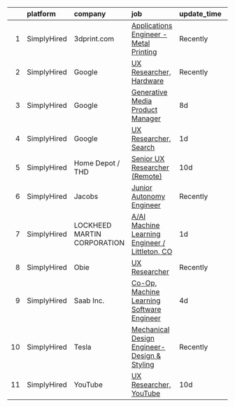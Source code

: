 

|    | platform    | company                     | job                                                                                                                                                            | update_time   | location                   |
|---:|:------------|:----------------------------|:---------------------------------------------------------------------------------------------------------------------------------------------------------------|:--------------|:---------------------------|
|  1 | SimplyHired | 3dprint.com                 | [Applications Engineer - Metal Printing](https://www.simplyhired.com/job/LXD9N4zX8SgtSNoTYHLhs6CYknM9Jf1vg3r_wzupfVLn4oxOtmIFaA?q=generative+engineer)         | Recently      | Fort Myers, FL +1 location |
|  2 | SimplyHired | Google                      | [UX Researcher, Hardware](https://www.simplyhired.com/job/39fdBQ0tlySmYMNSLCf7WqSbtzqwciZlK3jGt8KZpEJ_75gPb-fN_w?q=generative+engineer)                        | Recently      | Mountain View, CA          |
|  3 | SimplyHired | Google                      | [Generative Media Product Manager](https://www.simplyhired.com/job/uqIc-sgUcwgM5htIQCMO84aE_ZijcHOm8me38qdTsMKqYGvHGrTy8A?q=generative+engineer)               | 8d            | Mountain View, CA          |
|  4 | SimplyHired | Google                      | [UX Researcher, Search](https://www.simplyhired.com/job/WYSPAPR1kU4s1WaidMtTsARXeH6iewcPhhxdOlKFV7_NCzS3-HWGiw?q=generative+engineer)                          | 1d            | New York, NY               |
|  5 | SimplyHired | Home Depot / THD            | [Senior UX Researcher (Remote)](https://www.simplyhired.com/job/DiCavZnQpT21ZdXEi_Pma3djtrmYlXd3j8AD_HXCabAQ_yf7OS0MHA?q=generative+engineer)                  | 10d           | Atlanta, GA                |
|  6 | SimplyHired | Jacobs                      | [Junior Autonomy Engineer](https://www.simplyhired.com/job/uRsOEWpV6vwlgcIF-AdOtclXFdA3XohVNDMKLBRVXGSvuXTyhiUlQg?q=generative+engineer)                       | Recently      | Beavercreek, OH            |
|  7 | SimplyHired | LOCKHEED MARTIN CORPORATION | [A/AI Machine Learning Engineer / Littleton, CO](https://www.simplyhired.com/job/cTkeAJeQkb6LXDMBFuJBFxpb86yai6pxvNn9TcEfULdHddvffkG9qw?q=generative+engineer) | 1d            | Littleton, CO              |
|  8 | SimplyHired | Obie                        | [UX Researcher](https://www.simplyhired.com/job/IsKvfLhNdhs9vBycSvjFGt1OwK7aEPx62WevrUJLfVaR7fnUC57wVg?q=generative+engineer)                                  | Recently      | Remote                     |
|  9 | SimplyHired | Saab Inc.                   | [Co-Op, Machine Learning Software Engineer](https://www.simplyhired.com/job/MUUsjWlQTasg4B_UAW331klznBx-1co01fwHQx2-7XmBPqYBetHF9Q?q=generative+engineer)      | 4d            | Remote +3 locations        |
| 10 | SimplyHired | Tesla                       | [Mechanical Design Engineer- Design & Styling](https://www.simplyhired.com/job/tKT9Sw4M0YPtgj2CKQ_oDeWG7KrTYdJsSVlUA3LpE2pk3UFR7HpGSg?q=generative+engineer)   | Recently      | Hawthorne, CA              |
| 11 | SimplyHired | YouTube                     | [UX Researcher, YouTube](https://www.simplyhired.com/job/l93ibmkOKRi_j1KvXmEYz2hmmPcSSOb41b7H0D9XeYie7_Kcu4tXZA?q=generative+engineer)                         | 10d           | San Bruno, CA              |